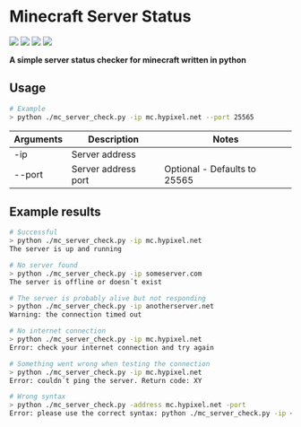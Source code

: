 # Minecraft Server Status

[![](https://img.shields.io/badge/Language-Python-yellow.svg?style=flat)](https://en.wikipedia.org/wiki/Python_(programming_language)) 
[![](https://img.shields.io/badge/Game-Minecraft-green.svg?style=flat)](https://www.minecraft.net/en-us) 
[![](https://img.shields.io/github/languages/code-size/Tosox/Minecraft-Server-Status?color=blue&label=Code%20size&style=flat)](https://github.com/Tosox/Minecraft-Server-Status)
[![](https://tokei.rs/b1/github/Tosox/Minecraft-Server-Status?color=red&label=Total%20lines&style=flat)](https://github.com/Tosox/Minecraft-Server-Status)

**A simple server status checker for minecraft written in python**

## Usage

```bash
# Example
> python ./mc_server_check.py -ip mc.hypixel.net --port 25565
``` 

| Arguments         | Description                                  | Notes                        |
|-------------------|----------------------------------------------|------------------------------|
| -ip               | Server address                               |                              |
| --port            | Server address port                          | Optional - Defaults to 25565 |

## Example results

```bash
# Successful
> python ./mc_server_check.py -ip mc.hypixel.net
The server is up and running
```

```bash
# No server found
> python ./mc_server_check.py -ip someserver.com
The server is offline or doesn´t exist
```

```bash
# The server is probably alive but not responding
> python ./mc_server_check.py -ip anotherserver.net
Warning: the connection timed out
```

```bash
# No internet connection
> python ./mc_server_check.py -ip mc.hypixel.net
Error: check your internet connection and try again
```

```bash
# Something went wrong when testing the connection
> python ./mc_server_check.py -ip mc.hypixel.net
Error: couldn´t ping the server. Return code: XY
```

```bash
# Wrong syntax
> python ./mc_server_check.py -address mc.hypixel.net -port
Error: please use the correct syntax: python ./mc_server_check.py -ip <address> [OPTIONAL: --port <port>]
```
